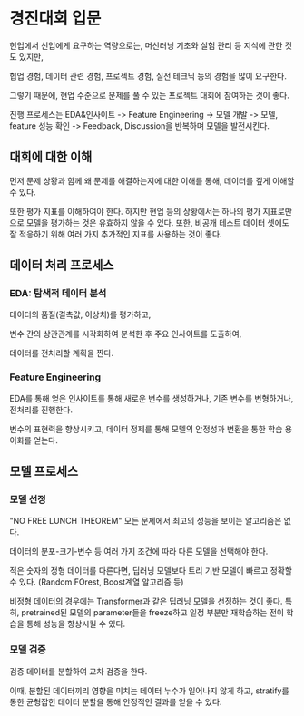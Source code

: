 # 경진대회 입문

현업에서 신입에게 요구하는 역량으로는, 머신러닝 기초와 실험 관리 등 지식에 관한 것도 있지만,

협업 경험, 데이터 관련 경험, 프로젝트 경험, 실전 테크닉 등의 경험을 많이 요구한다.

그렇기 때문에, 현업 수준으로 문제를 풀 수 있는 프로젝트 대회에 참여하는 것이 좋다.

진행 프로세스는 EDA&인사이트 -> Feature Engineering -> 모델 개발 -> 모델, feature 성능 확인 -> Feedback, Discussion을 반복하며 모델을 발전시킨다.

## 대회에 대한 이해

먼저 문제 상황과 함께 왜 문제를 해결하는지에 대한 이해를 통해, 데이터를 깊게 이해할 수 있다.

또한 평가 지표를 이해하여야 한다. 하지만 현업 등의 상황에서는 하나의 평가 지표로만으로 모델을 평가하는 것은 유효하지 않을 수 있다. 또한, 비공개 테스트 데이터 셋에도 잘 적응하기 위해 여러 가지 추가적인 지표를 사용하는 것이 좋다.

## 데이터 처리 프로세스

### EDA: 탐색적 데이터 분석

데이터의 품질(결측값, 이상치)를 평가하고,

변수 간의 상관관계를 시각화하여 분석한 후 주요 인사이트를 도출하여,

데이터를 전처리할 계획을 짠다.

### Feature Engineering

EDA를 통해 얻은 인사이트를 통해 새로운 변수를 생성하거나, 기존 변수를 변형하거나, 전처리를 진행한다.

변수의 표현력을 향상시키고, 데이터 정제를 통해 모델의 안정성과 변환을 통한 학습 용이화를 얻는다.

## 모델 프로세스

### 모델 선정

"NO FREE LUNCH THEOREM" 모든 문제에서 최고의 성능을 보이는 알고리즘은 없다.

데이터의 분포-크기-변수 등 여러 가지 조건에 따라 다른 모델을 선택해야 한다.

적은 숫자의 정형 데이터를 다른다면, 딥러닝 모델보다 트리 기반 모델이 빠르고 정확할 수 있다. (Random FOrest, Boost계열 알고리즘 등)

비정형 데이터의 경우에는 Transformer과 같은 딥러닝 모델을 선정하는 것이 좋다. 특히, pretrained된 모델의 parameter들을 freeze하고 일정 부분만 재학습하는 전이 학습을 통해 성능을 향상시킬 수 있다.

### 모델 검증

검증 데이터를 분할하여 교차 검증을 한다.

이때, 분할된 데이터끼리 영향을 미치는 데이터 누수가 일어나지 않게 하고, stratify를 통한 균형잡힌 데이터 분할을 통해 안정적인 결과를 얻을 수 있다.



